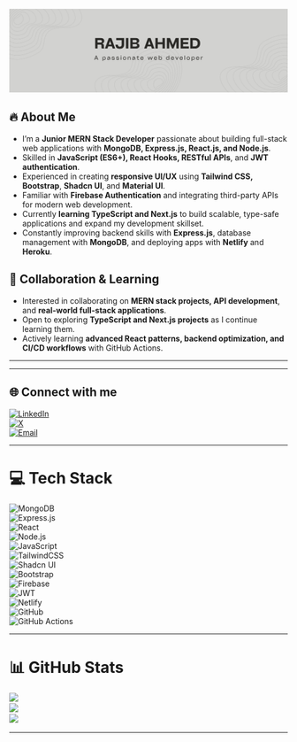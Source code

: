 ![logo](https://github.com/Rajib-Ahmed32/Rajib-Ahmed32/blob/main/rajib-github-cover.png)

## 🔥 About Me  
- I’m a **Junior MERN Stack Developer** passionate about building full-stack web applications with **MongoDB, Express.js, React.js, and Node.js**.  
- Skilled in **JavaScript (ES6+), React Hooks, RESTful APIs**, and **JWT authentication**.  
- Experienced in creating **responsive UI/UX** using **Tailwind CSS, Bootstrap**, **Shadcn UI**, and **Material UI**.  
- Familiar with **Firebase Authentication** and integrating third-party APIs for modern web development.  
- Currently **learning TypeScript and Next.js** to build scalable, type-safe applications and expand my development skillset.  
- Constantly improving backend skills with **Express.js**, database management with **MongoDB**, and deploying apps with **Netlify** and **Heroku**.  

## 🤝 Collaboration & Learning  
- Interested in collaborating on **MERN stack projects, API development**, and **real-world full-stack applications**.  
- Open to exploring **TypeScript and Next.js projects** as I continue learning them.  
- Actively learning **advanced React patterns, backend optimization, and CI/CD workflows** with GitHub Actions.  

---

---

## 🌐 Connect with me  
[![LinkedIn](https://img.shields.io/badge/LinkedIn-%230077B5.svg?logo=linkedin&logoColor=white)](https://www.linkedin.com/in/rajib-ahmed-15997626a/)  
[![X](https://img.shields.io/badge/X-black.svg?logo=X&logoColor=white)](https://x.com/rajibahmed25032?t=E6aGTideV_wqSXsmap98YQ&s=09)  
[![Email](https://img.shields.io/badge/Email-D14836?logo=gmail&logoColor=white)](mailto:devrajibahmed@gmail.com)

---

# 💻 Tech Stack

![MongoDB](https://img.shields.io/badge/mongodb-%234ea94b.svg?style=for-the-badge&logo=mongodb&logoColor=white)  
![Express.js](https://img.shields.io/badge/express.js-%23404d59.svg?style=for-the-badge&logo=express&logoColor=white)  
![React](https://img.shields.io/badge/react-%2320232a.svg?style=for-the-badge&logo=react&logoColor=%2361DAFB)  
![Node.js](https://img.shields.io/badge/node.js-6DA55F.svg?style=for-the-badge&logo=node.js&logoColor=white)  
![JavaScript](https://img.shields.io/badge/javascript-%23323330.svg?style=for-the-badge&logo=javascript&logoColor=%23F7DF1E)  
![TailwindCSS](https://img.shields.io/badge/tailwindcss-%2338B2AC.svg?style=for-the-badge&logo=tailwind-css&logoColor=white)  
![Shadcn UI](https://img.shields.io/badge/shadcn_ui-%235A0EF8.svg?style=for-the-badge&logo=shadcn&logoColor=white)  
![Bootstrap](https://img.shields.io/badge/bootstrap-%238511FA.svg?style=for-the-badge&logo=bootstrap&logoColor=white)  
![Firebase](https://img.shields.io/badge/firebase-%23039BE5.svg?style=for-the-badge&logo=firebase)  
![JWT](https://img.shields.io/badge/JWT-black.svg?style=for-the-badge&logo=json-web-tokens&logoColor=white)  
![Netlify](https://img.shields.io/badge/netlify-%23000000.svg?style=for-the-badge&logo=netlify&logoColor=#00C7B7)  
![GitHub](https://img.shields.io/badge/github-%23121011.svg?style=for-the-badge&logo=github&logoColor=white)  
![GitHub Actions](https://img.shields.io/badge/github%20actions-%232671E5.svg?style=for-the-badge&logo=githubactions&logoColor=white)

---

# 📊 GitHub Stats  
![](https://github-readme-stats.vercel.app/api?username=Rajib-Ahmed32&theme=swift&hide_border=false&include_all_commits=true&count_private=false)  
![](https://nirzak-streak-stats.vercel.app/?user=Rajib-Ahmed32&theme=swift&hide_border=false)  
![](https://github-readme-stats.vercel.app/api/top-langs/?username=Rajib-Ahmed32&theme=swift&hide_border=false&include_all_commits=true&count_private=false&layout=compact)

---

<!-- Proudly created with GPRM ( https://gprm.itsvg.in ) -->
